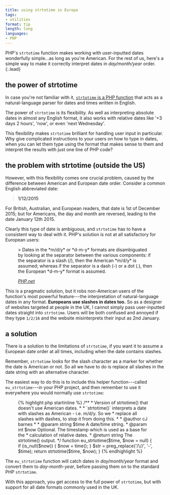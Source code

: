 ```yaml
---
title: using strtotime in Europe
tags:
- utilities
format: tip
length: long
languages:
- PHP
---
```


PHP's `strtotime` function makes working with user-inputted dates wonderfully simple...as long as you're American. For the rest of us, here's a simple way to make it correctly interpret dates in *day/month/year* order.
{:.lead}

## the power of strtotime

In case you're not familiar with it, [`strtotime` is a PHP function](http://php.net/manual/en/function.strtotime.php "PHP documentation on strtotime") that acts as a natural-language parser for dates and times written in English.

The power of `strtotime` is its flexibility. As well as interpreting absolute dates in almost any English format, it also works with relative dates like '+3 days 2 hours', 'now', or even 'next Wednesday'.

This flexibility makes `strtotime` brilliant for handling user input in particular. Why give complicated instructions to your users on how to type in dates, when you can let them type using the format that makes sense to them and interpret the results with just one line of PHP code?

## the problem with strtotime (outside the US)

However, with this flexibility comes one crucial problem, caused by the difference between American and European date order.<!--more--> Consider a common English abbreviated date:

> **1/12/2015**

For British, Australian, and European readers, that date is 1st of December 2015; but for Americans, the day and month are reversed, leading to the date January 12th 2015.

Clearly this type of date is ambiguous, and `strtotime` has to have a consistent way to deal with it. PHP's solution is not at all satisfactory for European users:

<figure class="quote">
> Dates in the *m/d/y* or *d-m-y* formats are disambiguated by looking at the separator between the various components: if the separator is a slash (/), then the American *m/d/y* is assumed; whereas if the separator is a dash (-) or a dot (.), then the European *d-m-y* format is assumed.

<cite>[*PHP.net*](http://php.net/manual/en/function.strtotime.php "PHP documentation on strtotime")</cite>
</figure>

This is a pragmatic solution, but it robs non-American users of the function's most powerful feature---the interpretation of natural-language dates in any format. **Europeans use slashes in dates too.** So as a designer of websites targeted at people in the UK, I cannot simply pass user-inputted dates straight into `strtotime`. Users will be both confused and annoyed if they type `1/2/16` and the website misinterprets their input as 2nd January.

## a solution

There is a solution to the limitations of `strtotime`, if you want it to assume a European date order at all times, including when the date contains slashes.

Remember, `strtotime` looks for the slash character as a marker for whether the date is American or not. So all we have to do is replace all slashes in the date string with an alternative character.

The easiest way to do this is to include this helper function---called `eu_strtotime`---in your PHP project, and then remember to use it everywhere you would normally use `strtotime`:

<figure class="code">
{% highlight php startinline %}
/**
 * Version of strtotime() that doesn't use American dates.
 *
 * `strtotime()` interprets a date with slashes as American - i.e. m/d/y. So we
 * replace all slashes with dashes, to stop it from doing this.
 *
 * @author cJ barnes <mail@cjbarnes.co.uk>
 * 
 * @param string $time A date/time string.
 * @param int    $now  Optional. The timestamp which is used as a base for the
 *                     calculation of relative dates.
 * @return string The strtotime() output.
 */
function eu_strtotime($time, $now = null) {
    if (is_null($now)) {
        $now = time();
    }
    $str = preg_replace('/\//', '-', $time);
    return strtotime($time, $now);
}
{% endhighlight %}
</figure>

The `eu_strtotime` function will catch dates in *day/month/year* format and convert them to *day-month-year*, before passing them on to the standard PHP `strtotime`.

With this approach, you get access to the full power of `strtotime`, but with support for all date formats commonly used in the UK.
